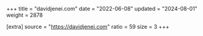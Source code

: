 +++
title = "davidjenei.com"
date = "2022-06-08"
updated = "2024-08-01"
weight = 2878

[extra]
source = "https://davidjenei.com"
ratio = 59
size = 3
+++

